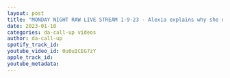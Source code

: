```yaml
---
layout: post
title: "MONDAY NIGHT RAW LIVE STREAM 1-9-23 - Alexia explains why she did what she did to Bianca"
date: 2023-01-10
categories: da-call-up videos
author: da-call-up
spotify_track_id: 
youtube_video_id: 0u0uICEG7zY
apple_track_id: 
youtube_metadata: 
---
```

